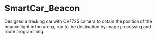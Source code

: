 # SmartCar_Beacon

Designed a tracking car with OV7725 camera to obtain the position of the beacon light in the arena, run to the destination by image processing and route programming.